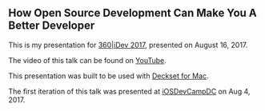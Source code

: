## How Open Source Development Can Make You A Better Developer

This is my presentation for [360|iDev 2017](http://360idev.com), presented on August 16, 2017.

The video of this talk can be found on [YouTube](https://www.youtube.com/watch?v=mLAz6yLznCo&list=PLnD_TKDSaFyXUvXmzJ4_-O0JGopkVrxmn&index=26).

This presentation was built to be used with [Deckset for Mac](http://decksetapp.com).

The first iteration of this talk was presented at [iOSDevCampDC](https://iosdevcampdc.com) on Aug 4, 2017.
